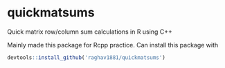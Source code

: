 # quickmatsums
Quick matrix row/column sum calculations in R using C++

Mainly made this package for Rcpp practice. Can install this package with 
```R
devtools::install_github('raghav1881/quickmatsums')
```
